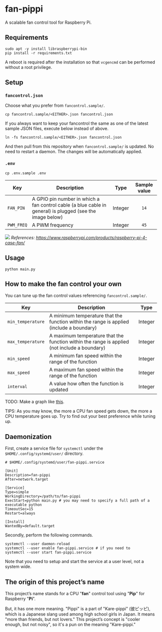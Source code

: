 # fan-pippi
A scalable fan control tool for Raspberry Pi.



## Requirements

```shell
sudo apt -y install libraspberrypi-bin
pip install -r requirements.txt
```

A reboot is required after the installation so that `vcgencmd` can be performed without a root privilege.



## Setup
### `fancontrol.json`
Choose what you prefer from `fancontrol.sample/`.

```shell
cp fancontrol.sample/<EITHER>.json fancontrol.json
```

If you always want to keep your fancontrol the same as one of the latest sample JSON files, execute below instead of above.

```shell
ln -fs fancontrol.sample/<EITHER>.json fancontrol.json
```

And then pull from this repository when `fancontrol.sample/` is updated. No need to restart a daemon. The changes will be automatically applied.

### `.env`

```shell
cp .env.sample .env
```

| Key        | Description                                                                                               | Type    | Sample value |
| ---------- | --------------------------------------------------------------------------------------------------------- | ------- | :----------: |
| `FAN_PIN`  | A GPIO pin number in which a fan control cable (a blue cable in general) is plugged (see the image below) | Integer | `14`         |
| `PWM_FREQ` | A PWM frequency                                                                                           | Integer | `45`         |

![](https://prismic-io.s3.amazonaws.com/rpf-products/3495afb8-59f5-4972-86df-cd292b234745_Case+Fan+Instructional+diagram.png)
_References: https://www.raspberrypi.com/products/raspberry-pi-4-case-fan/_



## Usage

```shell
python main.py
```



## How to make the fan control your own
You can tune up the fan control values referencing `fancontrol.sample/`.

| Key               | Description                                                                                  | Type    |
| ----------------- | -------------------------------------------------------------------------------------------- | ------- |
| `min_temperature` | A minimum temperature that the function within the range is applied (include a boundary)     | Integer |
| `max_temperature` | A maximum temperature that the function within the range is applied (not include a boundary) | Integer |
| `min_speed`       | A minimum fan speed within the range of the function                                         | Integer |
| `max_speed`       | A maximum fan speed within the range of the function                                         | Integer |
| `interval`        | A value how often the function is updated                                                    | Integer |

TODO: Make a graph like [this](https://www.google.com/search?q=cpu+fan+control&tbm=isch#imgrc=uiX82SZ311m20M).

TIPS: As you may know, the more a CPU fan speed gets down, the more a CPU temperature goes up. Try to find out your best preference while tuning up.



## Daemonization
First, create a service file for `systemctl` under the `$HOME/.config/systemd/user/` directory.

```shell
# $HOME/.config/systemd/user/fan-pippi.service

[Unit]
Description=fan-pippi
After=network.target

[Service]
Type=simple
WorkingDirectory=/path/to/fan-pippi
ExecStart=python main.py # you may need to specify a full path of a executable python
TimeoutSec=15
Restart=always

[Install]
WantedBy=default.target
```

Secondly, perform the following commands.

```shell
systemctl --user daemon-reload
systemctl --user enable fan-pippi.service # if you need to
systemctl --user start fan-pippi.service
```

Note that you need to setup and start the service at a user level, not a system wide.



## The origin of this project’s name
This project’s name stands for a CPU "**fan**" control tool using "**Pip**" for Raspberry "**Pi**".

But, it has one more meaning. "Pippi" is a part of "Kare-pippi" (彼ピッピ), which is a Japanese slang used among high school girls in Japan. It means "more than friends, but not lovers." This project’s concept is "cooler enough, but not noisy", so it's a pun on the meaning "Kare-pippi."

